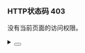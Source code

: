 ### HTTP状态码 403

没有当前页面的访问权限。

<div class="cell-demo vp-raw">
  <yc-result
    status="403"
    subtitle="Access to this resource on the server is denied.">
    <template #extra>
      <yc-space>
        <yc-button type="primary">Back</yc-button>
      </yc-space>
    </template>
  </yc-result>
</div>

<details>
<summary>
 <button class="code-btn"  >
    <icon-code />
 </button>
</summary>

```vue
<template>
  <yc-result
    status="403"
    subtitle="Access to this resource on the server is denied.">
    <template #extra>
      <yc-space>
        <yc-button type="primary">Back</yc-button>
      </yc-space>
    </template>
  </yc-result>
</template>
```

</details>
